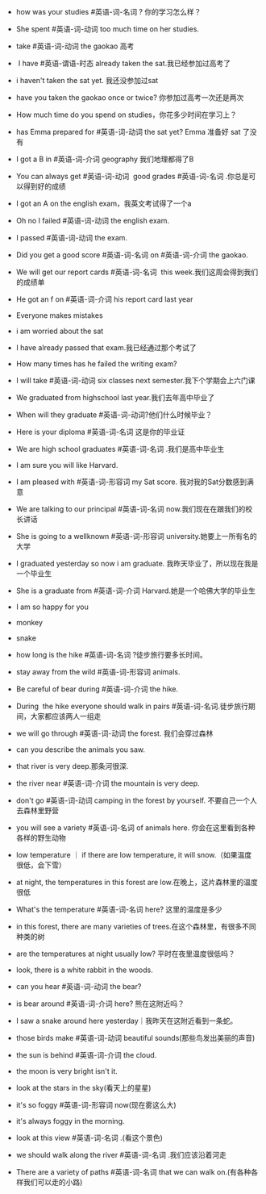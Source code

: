 - how was your studies #英语-词-名词 ? 你的学习怎么样？  
- She spent #英语-词-动词 too much time on her studies.  
- take #英语-词-动词 the gaokao 高考  
-  I have #英语-谓语-时态 already taken the sat.我已经参加过高考了
- i haven't taken the sat yet. 我还没参加过sat 
- have you taken the gaokao once or twice? 你参加过高考一次还是两次
- How much time do you spend on studies，你花多少时间在学习上？  
- has Emma prepared for #英语-词-动词 the sat yet? Emma 准备好 sat 了没有  
- I got a B in #英语-词-介词 geography 我们地理都得了B  
- You can always get #英语-词-动词  good grades #英语-词-名词 .你总是可以得到好的成绩  
- I got an A on the english exam，我英文考试得了一个a  
- Oh no I failed #英语-词-动词 the english exam.
- I passed #英语-词-动词 the exam.
- Did you get a good score #英语-词-名词 on #英语-词-介词 the gaokao.
- We will get our report cards #英语-词-名词  this week.我们这周会得到我们的成绩单
- He got an f on #英语-词-介词 his report card last year  
- Everyone makes mistakes  
- i am worried about the sat  
- I have already passed that exam.我已经通过那个考试了  
- How many times has he failed the writing exam?
- I will take #英语-词-动词 six classes next semester.我下个学期会上六门课  
- We graduated from highschool last year.我们去年高中毕业了  
- When will they graduate #英语-词-动词?他们什么时候毕业？  
- Here is your diploma #英语-词-名词 这是你的毕业证
- We are high school graduates #英语-词-名词 .我们是高中毕业生  
- I am sure you will like Harvard.  
- I am pleased with #英语-词-形容词 my Sat score. 我对我的Sat分数感到满意  
- We are talking to our principal #英语-词-名词 now.我们现在在跟我们的校长讲话  
- She is going to a wellknown #英语-词-形容词 university.她要上一所有名的大学  
- I graduated yesterday so now i am graduate. 我昨天毕业了，所以现在我是一个毕业生  
- She is a graduate from #英语-词-介词 Harvard.她是一个哈佛大学的毕业生  
- I am so happy for you  
  
- monkey  
- snake  
- how long is the hike #英语-词-名词 ?徒步旅行要多长时间。  
- stay away from the wild #英语-词-形容词 animals.  
- Be careful of bear during #英语-词-介词 the hike.  
- During  the hike everyone should walk in pairs #英语-词-名词.徒步旅行期间，大家都应该两人一组走
- we will go through #英语-词-动词 the forest. 我们会穿过森林 
- can you describe the animals you saw.  
- that river is very deep.那条河很深.  
- the river near #英语-词-介词 the mountain is very deep.  
- don't go #英语-词-动词 camping in the forest by yourself. 不要自己一个人去森林里野营
- you will see a variety #英语-词-名词 of animals here. 你会在这里看到各种各样的野生动物
- low temperature ｜ if there are low temperature, it will snow.（如果温度很低，会下雪）  
- at night, the temperatures in this forest are low.在晚上，这片森林里的温度很低
- What's the temperature #英语-词-名词 here? 这里的温度是多少
- in this forest, there are many varieties of trees.在这个森林里，有很多不同种类的树
- are the temperatures at night usually low? 平时在夜里温度很低吗？
- look, there is a white rabbit in the woods.  
- can you hear #英语-词-动词 the bear?  
- is bear around #英语-词-介词 here? 熊在这附近吗？
- I saw a snake around here yesterday｜我昨天在这附近看到一条蛇。  
- those birds make #英语-词-动词 beautiful sounds(那些鸟发出美丽的声音)  
- the sun is behind #英语-词-介词 the cloud.  
- the moon is very bright isn't it.  
- look at the stars in the sky(看天上的星星)  
- it's so foggy #英语-词-形容词 now(现在雾这么大)  
- it's always foggy in the morning.  
- look at this view #英语-词-名词 .(看这个景色)  
- we should walk along the river #英语-词-名词 .我们应该沿着河走
- There are a variety of paths #英语-词-名词 that we can walk on.(有各种各样我们可以走的小路)
